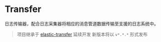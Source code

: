 # Transfer

日志传输器，配合日志采集器将相应的消息管道数据传输至支援的日志系统中。

> 项目继承于 [elastic-transfer](https://github.com/weplanx/log-transfer/tree/elastic-transfer) 延续开发
> 新版本将以 `v*.*.*` 形式发布
